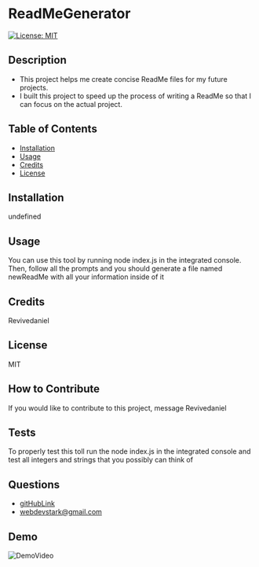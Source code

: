 
# ReadMeGenerator
[![License: MIT](https://img.shields.io/badge/License-MIT-yellow.svg)](https://opensource.org/licenses/MIT)
## Description
- This project helps me create concise ReadMe files for my future projects.
- I built this project to speed up the process of writing a ReadMe so that I can focus on the actual project.
## Table of Contents
- [Installation](#installation)
- [Usage](#usage)
- [Credits](#credits)
- [License](#license)
## Installation
undefined
## Usage
You can use this tool by running node index.js in the integrated console. Then, follow all the prompts and you should generate a file named newReadMe with all your information inside of it
## Credits
Revivedaniel
## License
MIT
## How to Contribute
If you would like to contribute to this project, message Revivedaniel
## Tests
To properly test this toll run the node index.js in the integrated console and test all integers and strings that you possibly can think of
## Questions
* [gitHubLink](https://github.com/Revivedaniel)
* <a href="mailto:it-support@kth.se">webdevstark@gmail.com</a>
## Demo
![DemoVideo](./assets/vids/readmegeneratordemo.gif)